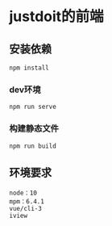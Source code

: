 # justdoit的前端

## 安装依赖
```
npm install
```

### dev环境
```
npm run serve
```

### 构建静态文件
```
npm run build
```
## 环境要求
```
node：10  
mpm：6.4.1  
vue/cli-3  
iview
```